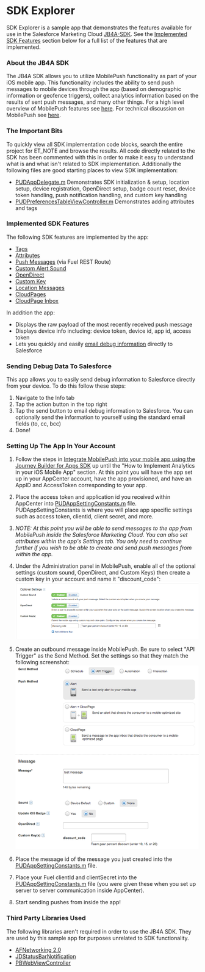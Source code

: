 # SDK Explorer

SDK Explorer is a sample app that demonstrates the features available for use in the Salesforce Marketing Cloud [JB4A-SDK](https://github.com/ExactTarget/JB4A-SDK-iOS). See the [Implemented SDK Features](#implemented) section below for a full list of the features that are implemented.

### About the JB4A SDK

The JB4A SDK allows you to utilize MobilePush functionality as part of your iOS mobile app. This functionality includes the ability to send push messages to mobile devices through the app (based on demographic information or geofence triggers), collect analytics information based on the results of sent push messages, and many other things. For a high level overview of MobilePush features see [here](http://www.exacttarget.com/products/mobile-marketing/drive-mobile-app-engagement). For technical discussion on MobilePush see [here](https://code.exacttarget.com/apis-sdks/journey-builder-for-apps/).

### The Important Bits

To quickly view all SDK implementation code blocks, search the entire project for ET_NOTE and browse the results. All code directly related to the SDK has been commented with this in order to make it easy to understand what is and what isn't related to SDK implementation. Additionally the following files are good starting places to view SDK implementation:

- [PUDAppDelegate.m](PublicDemo/PUDAppDelegate.m) Demonstrates SDK initialization & setup, location setup, device registration, OpenDirect setup, badge count reset, device token handling, push notification handling, and custom key handling
- [PUDPreferencesTableViewController.m](PublicDemo/PUDPreferencesTableViewController.m) Demonstrates adding attributes and tags

### <a name="implemented"></a> Implemented SDK Features

The following SDK features are implemented by the app:

- [Tags](https://code.exacttarget.com/apis-sdks/journey-builder-for-apps/feature-implementation/tags.html)
- [Attributes](https://code.exacttarget.com/apis-sdks/journey-builder-for-apps/feature-implementation/attributes.html)
- [Push Messages](https://code.exacttarget.com/api/messagecontact-send-0) (via Fuel REST Route)
- [Custom Alert Sound](https://code.exacttarget.com/apis-sdks/journey-builder-for-apps/feature-implementation/custom-sound.html)
- [OpenDirect](https://code.exacttarget.com/apis-sdks/journey-builder-for-apps/feature-implementation/open-direct.html)
- [Custom Key](https://code.exacttarget.com/apis-sdks/journey-builder-for-apps/feature-implementation/custom-keys.html)
- [Location Messages](https://code.exacttarget.com/apis-sdks/journey-builder-for-apps/location-services/geolocation.html)
- [CloudPages](PublicDemo/PUDMessageComposeTableViewController.m)
- [CloudPage Inbox](PublicDemo/PUDCloudPageInboxViewController.m)

In addition the app:

- Displays the raw payload of the most recently received push message
- Displays device info including: device token, device id, app id, access token
- Lets you quickly and easily [email debug information](#debug) directly to Salesforce

### <a name="debug"></a> Sending Debug Data To Salesforce

This app allows you to easily send debug information to Salesforce directly from your device. To do this follow these steps:

1. Navigate to the Info tab
2. Tap the action button in the top right
3. Tap the send button to email debug information to Salesforce. You can optionally send the information to yourself using the standard email fields (to, cc, bcc)
4. Done!

### Setting Up The App In Your Account

1. Follow the steps in [Integrate MobilePush into your mobile app using the Journey Builder for Apps SDK](https://code.exacttarget.com/apis-sdks/journey-builder-for-apps/getting-started.html) up until the "How to Implement Analytics in your iOS Mobile App" section. At this point you will have the app set up in your AppCenter account, have the app provisioned, and have an AppID and AccessToken corresponding to your app.
2. Place the access token and application id you received within AppCenter into [PUDAppSettingConstants.m](PublicDemo/PUDAppSettingConstants.m) file. PUDAppSettingConstants is where you will place app specific settings such as access token, clientid, client secret, and more.
3. *NOTE: At this point you will be able to send messages to the app from MobilePush inside the Salesforce Marketing Cloud. You can also set attributes within the app's Settings tab. You only need to continue further if you wish to be able to create and send push messages from within the app.*

4. Under the Administration panel in MobilePush, enable all of the optional settings (custom sound, OpenDirect, and Custom Keys) then create a custom key in your account and name it "discount_code": ![Setup Step 02](Assets/setup01.png "Step 2")
5. Create an outbound message inside MobilePush. Be sure to select "API Trigger" as the Send Method. Set the settings so that they match the following screenshot: ![Setup Step 03](Assets/setup02.png "Step 3")
6. Place the message id of the message you just created into the [PUDAppSettingConstants.m](PublicDemo/PUDAppSettingConstants.m) file.
7. Place your Fuel clientId and clientSecret into the [PUDAppSettingConstants.m](PublicDemo/PUDAppSettingConstants.m) file (you were given these when you set up server to server communication inside AppCenter).
8. Start sending pushes from inside the app!

### Third Party Libraries Used

The following libraries aren't required in order to use the JB4A SDK. They are used by this sample app for purposes unrelated to SDK functionality.

- [AFNetworking 2.0](https://github.com/AFNetworking/AFNetworking)
- [JDStatusBarNotification](https://github.com/jaydee3/JDStatusBarNotification)
- [PBWebViewController](https://github.com/kmikael/PBWebViewController)
